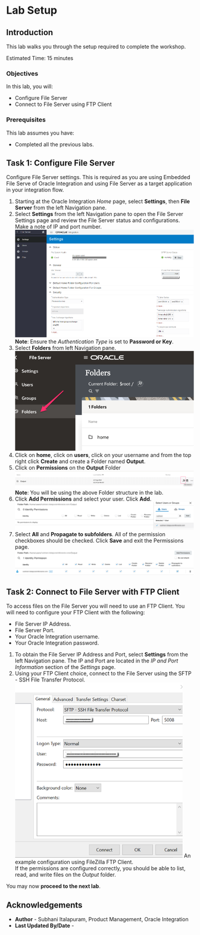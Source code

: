 # Lab Setup

## Introduction

This lab walks you through the setup required to complete the workshop.

Estimated Time: 15 minutes

### Objectives
In this lab, you will:
- Configure File Server
- Connect to File Server using FTP Client

### Prerequisites
This lab assumes you have:
- Completed all the previous labs.

## Task 1: Configure File Server

Configure File Server settings. This is required as you are using Embedded File Serve of Oracle Integration and using File Server as a target application in your integration flow.

1. Starting at the Oracle Integration *Home* page, select **Settings**, then **File Server** from the left Navigation pane.
2. Select **Settings** from the left Navigation pane to open the File Server Settings page and review the File Server status and configurations. Make a note of IP and port number.
![File Server Settings page](images/file-server-settings.png)
**Note**: Ensure the *Authentication Type* is set to **Password or Key**.
3. Select **Folders** from left Navigation pane.
![Navigation to Folders](images/file-server-files1.png)
4. Click on **home**, click on **users**, click on your username and from the top right click **Create** and create a Folder named **Output**.
5. Click on **Permissions** on the **Output** Folder
![Workshop Folder structure](images/fs-permissions.png)
**Note**: You will be using the above Folder structure in the lab.
10. Click **Add Permissions** and select your user. Click **Add**.
![Add user to Folder permissions](images/user-permissions-1.png)
11. Select **All** and **Propagate to subfolders**. All of the permission checkboxes should be checked. Click **Save** and exit the Permissions page.
![Folder permissions](images/user-permissions1-1.png)

## Task 2: Connect to File Server with FTP Client

To access files on the File Server you will need to use an FTP Client. You will need to configure your FTP Client with the following:

* File Server IP Address.
* File Server Port.
* Your Oracle Integration username.
* Your Oracle Integration password.

1. To obtain the File Server IP Address and Port, select **Settings** from the left Navigation pane. The IP and Port are located in the *IP and Port Information* section of the *Settings* page.
2. Using your FTP Client choice, connect to the File Server using the SFTP - SSH File Transfer Protocol.  
![Example FTP Client configuration](images/ftpclient1.png)
An example configuration using FileZilla FTP Client.  
If the permissions are configured correctly, you should be able to list, read, and write files on the *Output* folder.


You may now **proceed to the next lab**.


## Acknowledgements
* **Author** - Subhani Italapuram, Product Management, Oracle Integration
* **Last Updated By/Date** -

